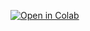 [![Open in Colab](https://colab.research.google.com/assets/colab-badge.svg)](https://colab.research.google.com/github/Nusriya/Retail_Product_Sales_Analysis/blob/main/Retail_Sales_Analysis.ipynb)
